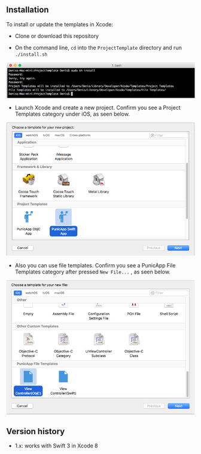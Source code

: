 ## Installation

To install or update the templates in Xcode:

- Clone or download this repository

- On the command line, `cd` into the `ProjectTemplate` directory and run `./install.sh`

![](screenshots/console.png)

- Launch Xcode and create a new project. Confirm you see a Project Templates category under iOS, as seen below.

![](screenshots/projectTemplate-selection.png)

- Also you can use file templates. Confirm you see a PunicApp File Templates category after pressed `New File...` , as seen below.

![](screenshots/fileTemplate-selection.png)

## Version history

* 1.x: works with Swift 3 in Xcode 8
